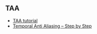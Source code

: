 
## TAA
* [TAA tutorial](https://docs.google.com/document/d/15z2Vp-24S69jiZnxqSHb9dX-A-o4n3tYiPQOCRkCt5Q/edit)
* [Temporal Anti Aliasing – Step by Step](https://ziyadbarakat.wordpress.com/)
